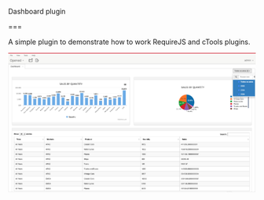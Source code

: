 Dashboard plugin

===

A simple plugin to demonstrate how to work RequireJS and cTools plugins.

<img src="dash_screen.png" alt="Example of Dashboard plugin" title="Dashboard plugin" align="center" />